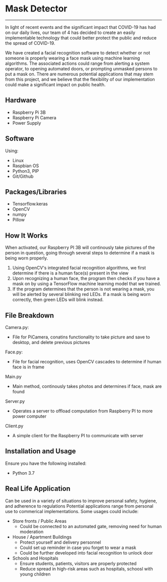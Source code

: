 # Mask Detector
---
In light of recent events and the significant impact that COVID-19 has had on our daily lives, our team of 4 has
decided to create an easily implementable technology that could better protect the public and reduce the spread of COVID-19. 

We have created a facial recognition software to detect whether or not someone is properly wearing a face mask using machine
learning algorithms. The associated actions could range from alerting a system operator, to opening automated doors, or 
prompting unmasked persons to put a mask on. There are numerous potential applications that may stem from this project, 
and we believe that the flexibility of our implementation could make a significant impact on public health.


## Hardware
- Raspberry Pi 3B 
- Raspberry Pi Camera
- Power Supply 

## Software
Using:
- Linux
- Raspbian OS
- Python3, PIP
- Git/Github

## Packages/Libraries
- Tensorflow.keras
- OpenCV
- numpy
- Pillow


## How It Works
When activated, our Raspberry PI 3B will continously take pictures of the person in question, going through several steps
to determine if a mask is being worn properly.
1) Using OpenCV's integrated facial recognition algorithms, we first determine if there is a human face(s) present in the view
2) Upon recognizing a human face, the program then checks if you have a mask on by using a TensorFlow machine learning model
   that we trained. 
3) If the program determines that the person is not wearing a mask, you will be alerted by several blinking red LEDs. 
   If a mask is being worn correctly, then green LEDs will blink instead.
   
## File Breakdown
Camera.py:
- File for PiCamera, conatins functionality to take picture and save to desktop, and delete previous pictures

Face.py:
- File for facial recognition, uses OpenCV cascades to determine if human face is in frame

Main.py
- Main method, continously takes photos and determines if face, mask are found

Server.py
- Operates a server to offload computation from Raspberry PI to more power computer

Client.py
- A simple client for the Raspberry PI to communicate with server

## Installation and Usage
Ensure you have the following installed: 
- Python 3.7


## Real Life Application
Can be used in a variety of situations to improve personal safety, hygiene, and adherence to regulations
Potential applications range from personal use to commerical implementations. Some usages could include:

- Store fronts / Public Areas
    - Could be connected to an automated gate, removing need for human moderation 
- House / Apartment Buildings
    - Protect yourself and delivery personnel
    - Could set up reminder in case you forget to wear a mask
    - Could be further developed into facial recognition to unlock door
- Schools and Hospitals
    - Ensure students, patients, visitors are properly protected
    - Reduce spread in high-risk areas such as hospitals, schoosl with young children
